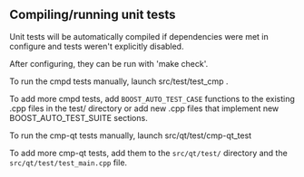 Compiling/running unit tests
------------------------------------

Unit tests will be automatically compiled if dependencies were met in configure
and tests weren't explicitly disabled.

After configuring, they can be run with 'make check'.

To run the cmpd tests manually, launch src/test/test_cmp .

To add more cmpd tests, add `BOOST_AUTO_TEST_CASE` functions to the existing
.cpp files in the test/ directory or add new .cpp files that
implement new BOOST_AUTO_TEST_SUITE sections.

To run the cmp-qt tests manually, launch src/qt/test/cmp-qt_test

To add more cmp-qt tests, add them to the `src/qt/test/` directory and
the `src/qt/test/test_main.cpp` file.
